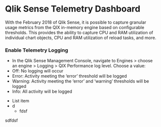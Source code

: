 # Qlik Sense Telemetry Dashboard

With the February 2018 of Qlik Sense, it is possible to capture granular usage metrics from the QIX in-memory engine based on configurable thresholds.  This provides the ability to capture CPU and RAM utilization of individual chart objects, CPU and RAM utilization of reload tasks, and more.

### Enable Telemetry Logging
*	In the Qlik Sense Management Console, navigate to Engines > choose an engine > Logging > QIX Performance log level.  Choose a value:
  * Off: No logging will occur  
  * Error: Activity meeting the ‘error’ threshold will be logged  
  * Warning: Activity meeting the ‘error’ and ‘warning’ thresholds will be logged  
  * Info: All activity will be logged



 - List item
 - d
	 - fdsf

sdfdsf
